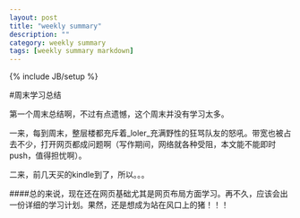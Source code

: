 ```yaml
---
layout: post
title: "weekly summary"
description: ""
category: weekly summary
tags: [weekly summary markdown]
---
```

{% include JB/setup %}

#周末学习总结

第一个周末总结啊，不过有点遗憾，这个周末并没有学习太多。

一来，每到周末，整层楼都充斥着_loler_充满野性的狂骂队友的怒吼。带宽也被占去不少，打开网页都成问题啊（写作期间，网络就各种受阻，本文能不能即时push，值得担忧啊）。

二来，前几天买的kindle到了，所以。。。

####总的来说，现在还在网页基础尤其是网页布局方面学习。再不久，应该会出一份详细的学习计划。果然，还是想成为站在风口上的猪！！！